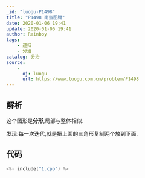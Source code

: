 ```yaml
---
_id: "luogu-P1498"
title: "P1498 南蛮图腾"
date: 2020-01-06 19:41
update: 2020-01-06 19:41
author: Rainboy
tags:
    - 递归
    - 分治
catalog: 分治
source: 
    - 
      oj: luogu
      url: https://www.luogu.com.cn/problem/P1498
---
```


## 解析

这个图形是**分形**,局部与整体相似.

发现:每一次迭代,就是把上面的三角形复制两个放到下面.

## 代码

```c
<%- include("1.cpp") %>
```
